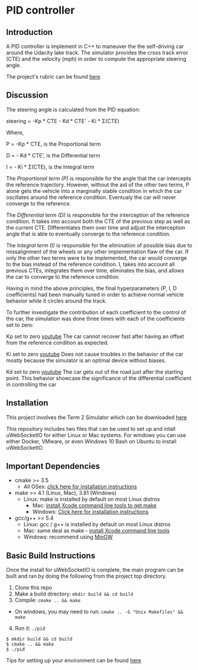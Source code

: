 # PID controller

## Introduction

A PID controller is implement in C++ to maneuver the the self-driving car around the Udacity lake track. The simulator provides the cross track error (CTE) and the velocity (mph) in order to compute the appropriate steering angle.

The project's rubric can be found [here](https://review.udacity.com/#!/rubrics/824/view)

## Discussion

The steering angle is calculated from the PID equation:

steering = -Kp * CTE - Kd * CTE' - Ki * Σ(CTE)

Where,

P = -Kp * CTE, is the Proportional term

D = - Kd * CTE', is the Differential term

I = - Ki * Σ(CTE), is the Integral term

The *Proportional term (P)* is responsible for the angle that the car intercepts the reference trajectory. However, without the aid of the other two terms, P alone gets the vehicle into a marginally stable condition in which the car oscillates around the reference condition. Eventualy the car will never converge to the reference.

The *Differential term (D)* is responsible for the interception of the reference condition. It takes into account both the CTE of the previous step as well as the current CTE. DIfferentiates them over time and adjust the interception angle that is able to eventually converge to the reference condition.

The *Integral term (I)* is responsible for the elimination of possible bias due to missalignment of the wheels or any other implementation flaw of the car. If only the other two terms were to be implemented, the car would converge to the bias instead of the reference condition. I, takes into account all previous CTEs, integrates them over time, eliminates the bias, and allows the car to converge to the reference condition.

Having in mind the above principles,  the final hyperparameters (P, I, D coefficients) had been manually tuned in order to achieve normal vehicle behavior while it circles around the track.

To further investigate the contribution of each coefficient to the control of the car, the simulation was done three times with each of the coefficients set to zero:

Kp set to zero [youtube](https://youtu.be/8fUPny56UCc)
The car cannot recover fast after having an offset from the reference condition as expected.

Ki set to zero [youtube](https://youtu.be/SrLepzY1NAs)
Does not cause troubles in the behavior of the car mostly because the simulator is an optimal device without biases.

Kd set to zero [youtube](https://youtu.be/oF0PT7w178s)
The car gets out of the road just after the starting point. This behavior showcase the significance of the differential coefficient in controlling the car

## Installation
This project involves the Term 2 Simulator which can be downloaded [here](https://github.com/udacity/self-driving-car-sim/releases)

This repository includes two files that can be used to set up and intall uWebSocketIO for either Linux or Mac systems. For windows you can use either Docker, VMware, or even Windows 10 Bash on Ubuntu to install uWebSocketIO.

## Important Dependencies

* cmake >= 3.5
    * All OSes: [click here for installation instructions](https://cmake.org/install/)
* make >= 4.1 (Linux, Mac), 3.81 (Windows)
    * Linux: make is installed by default on most Linux distros
      * Mac: [install Xcode command line tools to get make](https://developer.apple.com/xcode/features/)
      * Windows: [Click here for installation instructions](http://gnuwin32.sourceforge.net/packages/make.htm)
* gcc/g++ >= 5.4
    * Linux: gcc / g++ is installed by default on most Linux distros
    * Mac: same deal as make - [install Xcode command line tools](https://developer.apple.com/xcode/features/)
    * Windows: recommend using [MinGW](http://www.mingw.org/)

## Basic Build Instructions

Once the install for uWebSocketIO is complete, the main program can be built and ran by doing the following from the project top directory.

1. Clone this repo
2. Make a build directory: `mkdir build && cd build`
3. Compile: `cmake .. && make`
* On windows, you may need to run: `cmake .. -G "Unix Makefiles" && make`
4. Run it: `./pid`

```
$ mkdir build && cd build
$ cmake .. && make
$ ./pid
```

Tips for setting up your environment can be found [here](https://classroom.udacity.com/nanodegrees/nd013/parts/40f38239-66b6-46ec-ae68-03afd8a601c8/modules/0949fca6-b379-42af-a919-ee50aa304e6a/lessons/f758c44c-5e40-4e01-93b5-1a82aa4e044f/concepts/23d376c7-0195-4276-bdf0-e02f1f3c665d)
